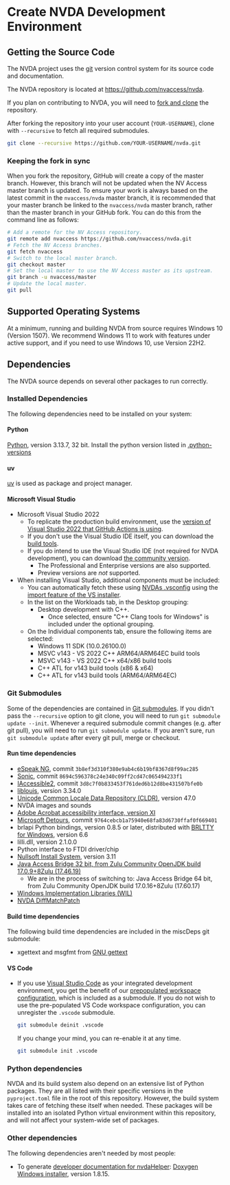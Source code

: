 # Create NVDA Development Environment

## Getting the Source Code

The NVDA project uses the [git](https://www.git-scm.com/) version control system for its source code and documentation.

The NVDA repository is located at <https://github.com/nvaccess/nvda>.

If you plan on contributing to NVDA, you will need to [fork and clone](https://docs.github.com/en/get-started/quickstart/fork-a-repo) the repository.

After forking the repository into your user account (`YOUR-USERNAME`), clone with `--recursive` to fetch all required submodules.

```sh
git clone --recursive https://github.com/YOUR-USERNAME/nvda.git
```

### Keeping the fork in sync

When you fork the repository, GitHub will create a copy of the master branch.
However, this branch will not be updated when the NV Access master branch is updated.
To ensure your work is always based on the latest commit in the `nvaccess/nvda` master branch, it is recommended that your master branch be linked to the `nvaccess/nvda` master branch, rather than the master branch in your GitHub fork.
You can do this from the command line as follows:

```sh
# Add a remote for the NV Access repository.
git remote add nvaccess https://github.com/nvaccess/nvda.git
# Fetch the NV Access branches.
git fetch nvaccess
# Switch to the local master branch.
git checkout master
# Set the local master to use the NV Access master as its upstream.
git branch -u nvaccess/master
# Update the local master.
git pull
```

## Supported Operating Systems

At a minimum, running and building NVDA from source requires Windows 10 (Version 1507).
We recommend Windows 11 to work with features under active support, and if you need to use Windows 10, use Version 22H2.

## Dependencies

The NVDA source depends on several other packages to run correctly.

### Installed Dependencies

The following dependencies need to be installed on your system:

#### Python

[Python](https://www.python.org/), version 3.13.7, 32 bit.
Install the python version listed in [.python-versions](../../.python-versions)

#### uv

[uv](https://docs.astral.sh/uv/) is used as package and project manager.

#### Microsoft Visual Studio

* Microsoft Visual Studio 2022
  * To replicate the production build environment, use the [version of Visual Studio 2022 that GitHub Actions is using](https://github.com/actions/runner-images/tree/main/images/windows).
  * If you don't use the Visual Studio IDE itself, you can download the [build tools](https://aka.ms/vs/17/release/vs_BuildTools.exe).
  * If you do intend to use the Visual Studio IDE (not required for NVDA development), you can download [the community version](https://visualstudio.microsoft.com/vs/community/).
    * The Professional and Enterprise versions are also supported.
    * Preview versions are *not* supported.
* When installing Visual Studio, additional components must be included:
  * You can automatically fetch these using [NVDAs .vsconfig](../../.vsconfig) using the [import feature of the VS installer](https://learn.microsoft.com/en-us/visualstudio/install/import-export-installation-configurations?view=vs-2022#import-a-configuration).
  * In the list on the Workloads tab, in the Desktop grouping:
    * Desktop development with C++.
      * Once selected, ensure "C++ Clang tools for Windows" is included under the optional grouping.
  * On the Individual components tab, ensure the following items are selected:
    * Windows 11 SDK (10.0.26100.0)
    * MSVC v143 - VS 2022 C++ ARM64/ARM64EC build tools
    * MSVC v143 - VS 2022 C++ x64/x86 build tools
    * C++ ATL for v143 build tools (x86 & x64)
    * C++ ATL for v143 build tools (ARM64/ARM64EC)

### Git Submodules

Some of the dependencies are contained in [Git submodules](https://git-scm.com/docs/gitsubmodules).
If you didn't pass the `--recursive` option to git clone, you will need to run `git submodule update --init`.
Whenever a required submodule commit changes (e.g. after git pull), you will need to run `git submodule update`.
If you aren't sure, run `git submodule update` after every git pull, merge or checkout.

#### Run time dependencies

* [eSpeak NG](https://github.com/espeak-ng/espeak-ng), commit `3b8ef3d310f380e9ab4c6b19bf8367d8f99ac285`
* [Sonic](https://github.com/waywardgeek/sonic), commit `8694c596378c24e340c09ff2cd47c065494233f1`
* [IAccessible2](https://wiki.linuxfoundation.org/accessibility/iaccessible2/start), commit `3d8c7f0b833453f761ded6b12d8be431507bfe0b`
* [liblouis](http://www.liblouis.io/), version 3.34.0
* [Unicode Common Locale Data Repository (CLDR)](http://cldr.unicode.org/), version 47.0
* NVDA images and sounds
* [Adobe Acrobat accessibility interface, version XI](https://download.macromedia.com/pub/developer/acrobat/AcrobatAccess.zip)
* [Microsoft Detours](https://github.com/microsoft/Detours), commit `9764cebcb1a75940e68fa83d6730ffaf0f669401`
* brlapi Python bindings, version 0.8.5 or later, distributed with [BRLTTY for Windows](https://brltty.app/download.html), version 6.6
* lilli.dll, version 2.1.0.0
* Python interface to FTDI driver/chip
* [Nullsoft Install System](https://nsis.sourceforge.io), version 3.11
* [Java Access Bridge 32 bit, from Zulu Community OpenJDK build 17.0.9+8Zulu (17.46.19)](https://github.com/nvaccess/javaAccessBridge32-bin)
  * We are in the process of switching to: Java Access Bridge 64 bit, from Zulu Community OpenJDK build 17.0.16+8Zulu (17.60.17)
* [Windows Implementation Libraries (WIL)](https://github.com/microsoft/wil/)
* [NVDA DiffMatchPatch](https://github.com/codeofdusk/nvda_dmp)

#### Build time dependencies

The following build time dependencies are included in the miscDeps git submodule:

* xgettext and msgfmt from [GNU gettext](https://github.com/mlocati/gettext-iconv-windows/tags)

#### VS Code

* If you use [Visual Studio Code](https://code.visualstudio.com/) as your integrated development environment, you get the benefit of our [prepopulated workspace configuration](https://github.com/nvaccess/vscode-nvda/), which is included as a submodule.
  If you do not wish to use the pre-populated VS Code workspace configuration, you can unregister the `.vscode` submodule.

  ```sh
  git submodule deinit .vscode
  ```

  If you change your mind, you can re-enable it at any time.

  ```sh
  git submodule init .vscode
  ```

### Python dependencies

NVDA and its build system also depend on an extensive list of Python packages.
They are all listed with their specific versions in the `pyproject.toml` file in the root of this repository.
However, the build system takes care of fetching these itself when needed.
These packages will be installed into an isolated Python virtual environment within this repository, and will not affect your system-wide set of packages.

### Other dependencies

The following dependencies aren't needed by most people:

* To generate [developer documentation for nvdaHelper](./buildingDevDocumentation.md#building-nvdahelper-developer-documentation): [Doxygen Windows installer](http://www.doxygen.nl/download.html), version 1.8.15.
